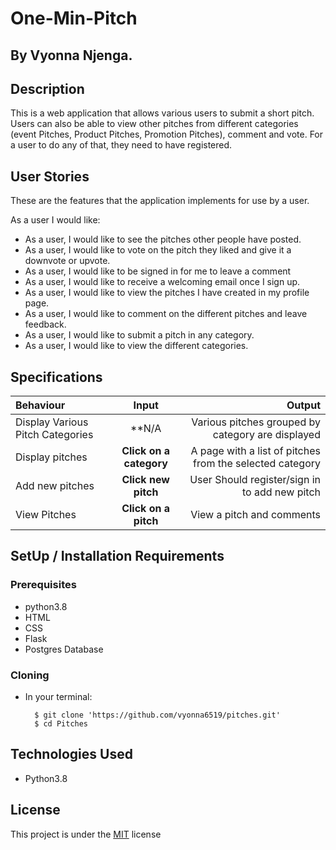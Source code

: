 # One-Min-Pitch

## By Vyonna Njenga.

## Description
This is a web application that allows various users to submit a short pitch. Users can also be able to view other pitches from different categories
(event Pitches, Product Pitches, Promotion Pitches), 
comment and vote. For a user to do any of that, they need to have registered.

## User Stories
These are the features that the application implements for use by a user.

As a user I would like:
* As a user, I would like to see the pitches other people have posted.
* As a user, I would like to vote on the pitch they liked and give it a downvote or upvote.
* As a user, I would like to be signed in for me to leave a comment
* As a user, I would like to receive a welcoming email once I sign up.
* As a user, I would like to view the pitches I have created in my profile page.
* As a user, I would like to comment on the different pitches and leave feedback.
* As a user, I would like to submit a pitch in any category.
* As a user, I would like to view the different categories.


## Specifications
| Behaviour | Input | Output |
| :---------------- | :---------------: | ------------------: |
| Display Various Pitch Categories | **N/A | Various pitches grouped by category are displayed|
| Display pitches | **Click on a category** | A page with a list of pitches from the selected category |
| Add new pitches | **Click new pitch** | User Should register/sign in to add new pitch |
| View Pitches | **Click on a pitch** | View a pitch and comments |


## SetUp / Installation Requirements
### Prerequisites
* python3.8
* HTML
* CSS
* Flask
* Postgres Database

### Cloning
* In your terminal:
        
        $ git clone 'https://github.com/vyonna6519/pitches.git'
        $ cd Pitches
        

        
## Technologies Used
* Python3.8

## License
This project is under the  [MIT](LICENSE.md) license

